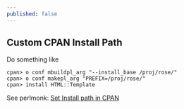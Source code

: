 ```yaml
---
published: false
---
```


## Custom CPAN Install Path

Do something like 
```
cpan> o conf mbuildpl_arg "--install_base /proj/rose/"
cpan> o conf makepl_arg "PREFIX=/proj/rose/"
cpan> install HTML::Template
```
See perlmonk: [Set Install path in CPAN](http://www.perlmonks.org/?node_id=630026)
